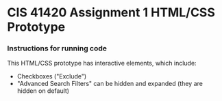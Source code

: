 # CIS 41420 Assignment 1 HTML/CSS Prototype

### Instructions for running code

This HTML/CSS prototype has interactive elements, which include:
- Checkboxes ("Exclude")
- "Advanced Search Filters" can be hidden and expanded (they are hidden on default)
